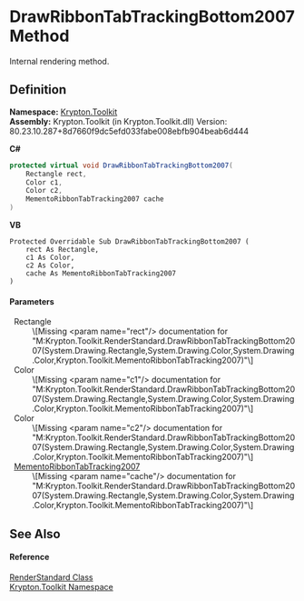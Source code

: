 # DrawRibbonTabTrackingBottom2007 Method


Internal rendering method.



## Definition
**Namespace:** <a href="79d2eac2-21f4-54ff-7552-b20c33c30600.md">Krypton.Toolkit</a>  
**Assembly:** Krypton.Toolkit (in Krypton.Toolkit.dll) Version: 80.23.10.287+8d7660f9dc5efd033fabe008ebfb904beab6d444

**C#**
``` C#
protected virtual void DrawRibbonTabTrackingBottom2007(
	Rectangle rect,
	Color c1,
	Color c2,
	MementoRibbonTabTracking2007 cache
)
```
**VB**
``` VB
Protected Overridable Sub DrawRibbonTabTrackingBottom2007 ( 
	rect As Rectangle,
	c1 As Color,
	c2 As Color,
	cache As MementoRibbonTabTracking2007
)
```



#### Parameters
<dl><dt>  Rectangle</dt><dd>\[Missing &lt;param name="rect"/&gt; documentation for "M:Krypton.Toolkit.RenderStandard.DrawRibbonTabTrackingBottom2007(System.Drawing.Rectangle,System.Drawing.Color,System.Drawing.Color,Krypton.Toolkit.MementoRibbonTabTracking2007)"\]</dd><dt>  Color</dt><dd>\[Missing &lt;param name="c1"/&gt; documentation for "M:Krypton.Toolkit.RenderStandard.DrawRibbonTabTrackingBottom2007(System.Drawing.Rectangle,System.Drawing.Color,System.Drawing.Color,Krypton.Toolkit.MementoRibbonTabTracking2007)"\]</dd><dt>  Color</dt><dd>\[Missing &lt;param name="c2"/&gt; documentation for "M:Krypton.Toolkit.RenderStandard.DrawRibbonTabTrackingBottom2007(System.Drawing.Rectangle,System.Drawing.Color,System.Drawing.Color,Krypton.Toolkit.MementoRibbonTabTracking2007)"\]</dd><dt>  <a href="8f75e79b-8640-9d0b-4496-05227db34b7c.md">MementoRibbonTabTracking2007</a></dt><dd>\[Missing &lt;param name="cache"/&gt; documentation for "M:Krypton.Toolkit.RenderStandard.DrawRibbonTabTrackingBottom2007(System.Drawing.Rectangle,System.Drawing.Color,System.Drawing.Color,Krypton.Toolkit.MementoRibbonTabTracking2007)"\]</dd></dl>

## See Also


#### Reference
<a href="8a8b9945-a6ad-21c4-5182-014e3b962e19.md">RenderStandard Class</a>  
<a href="79d2eac2-21f4-54ff-7552-b20c33c30600.md">Krypton.Toolkit Namespace</a>  
